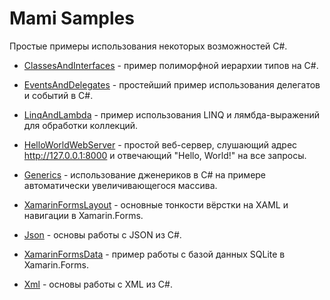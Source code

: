 ﻿# Mami Samples

Простые примеры использования некоторых возможностей C#.

* [ClassesAndInterfaces](https://github.com/Ustimov/MamiSamples/tree/master/ClassesAndInterfaces) - пример полиморфной иерархии типов на C#.

* [EventsAndDelegates](https://github.com/Ustimov/MamiSamples/tree/master/EventsAndDelegates) - простейший пример использования делегатов и событий в C#.

* [LinqAndLambda](https://github.com/Ustimov/MamiSamples/tree/master/LinqAndLambda) - пример использования LINQ и лямбда-выражений для обработки коллекций.

* [HelloWorldWebServer](https://github.com/Ustimov/MamiSamples/tree/master/HelloWorldWebServer) - простой веб-сервер, слушающий адрес http://127.0.0.1:8000 и отвечающий "Hello, World!" на все запросы.

* [Generics](https://github.com/Ustimov/MamiSamples/tree/master/Generics) - использование дженериков в C# на примере автоматически увеличивающегося массива.

* [XamarinFormsLayout](https://github.com/Ustimov/MamiSamples/tree/master/XamarinFormsLayout) - основные тонкости вёрстки на XAML и навигации в Xamarin.Forms.

* [Json](https://github.com/Ustimov/MamiSamples/tree/master/Json) - основы работы с JSON из C#.

* [XamarinFormsData](https://github.com/Ustimov/MamiSamples/tree/master/XamarinFormsData) - пример работы с базой данных SQLite в Xamarin.Forms.

* [Xml](https://github.com/Ustimov/MamiSamples/tree/master/Xml) - основы работы с XML из C#.